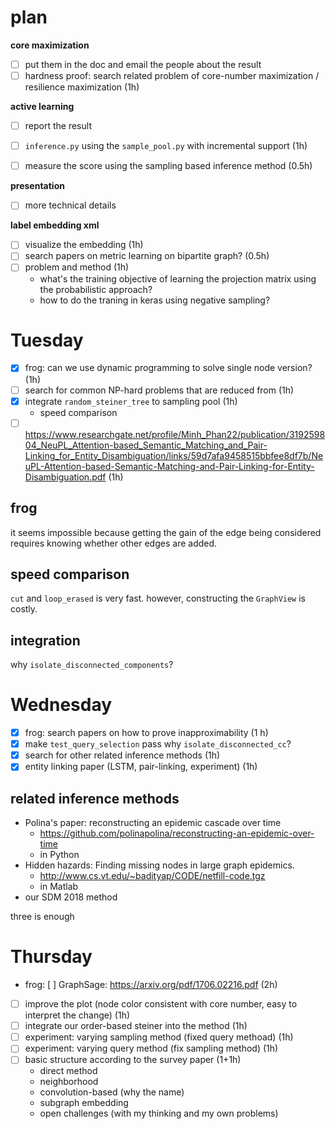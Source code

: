 # plan

**core maximization**

- [ ] put them in the doc and email the people about the result
- [ ] hardness proof: search related problem of core-number maximization / resilience maximization (1h)

**active learning**

- [ ] report the result 
- [ ] `inference.py` using the `sample_pool.py` with incremental support (1h)
- [ ] measure the score using the sampling based inference method (0.5h)



**presentation**

- [ ] more technical details


**label embedding xml**

- [ ] visualize the embedding (1h)
- [ ] search papers on metric learning on bipartite graph? (0.5h)
- [ ] problem and method (1h)
  - what's the training objective of learning the projection matrix using the probabilistic approach?
  - how to do the traning in keras using negative sampling?


# Tuesday

- [X] frog: can we use dynamic programming to solve single node version? (1h)
- [ ] search for common NP-hard problems that are reduced from (1h)
- [X] integrate `random_steiner_tree` to sampling pool (1h)
  - speed comparison
- [ ] https://www.researchgate.net/profile/Minh_Phan22/publication/319259804_NeuPL_Attention-based_Semantic_Matching_and_Pair-Linking_for_Entity_Disambiguation/links/59d7afa9458515bbfee8df7b/NeuPL-Attention-based-Semantic-Matching-and-Pair-Linking-for-Entity-Disambiguation.pdf (1h)

## frog

it seems impossible because getting the gain of the edge being considered requires knowing whether other edges are added.

## speed comparison

`cut` and `loop_erased` is very fast. however, constructing the `GraphView` is costly. 

## integration

why `isolate_disconnected_components`?

# Wednesday

- [X] frog: search papers on how to prove inapproximability (1 h)
- [X] make `test_query_selection` pass why `isolate_disconnected_cc`? 
- [X] search for other related inference methods (1h)
- [X] entity linking paper (LSTM, pair-linking, experiment) (1h)

## related inference methods

- Polina's paper: reconstructing an epidemic cascade over time
  - https://github.com/polinapolina/reconstructing-an-epidemic-over-time
  - in Python
- Hidden hazards: Finding missing nodes in large graph epidemics.
  - http://www.cs.vt.edu/~badityap/CODE/netfill-code.tgz
  - in Matlab
- our SDM 2018 method

three is enough


# Thursday

- frog: [ ] GraphSage: https://arxiv.org/pdf/1706.02216.pdf (2h)
- [ ] improve the plot (node color consistent with core number, easy to interpret the change) (1h)
- [ ] integrate our order-based steiner into the method (1h)
- [ ] experiment: varying sampling method (fixed query methoad) (1h)
- [ ] experiment: varying query method (fix sampling method) (1h)
- [ ] basic structure according to the survey paper (1+1h) 
  - direct method
  - neighborhood
  - convolution-based (why the name)
  - subgraph embedding
  - open challenges (with my thinking and my own problems)